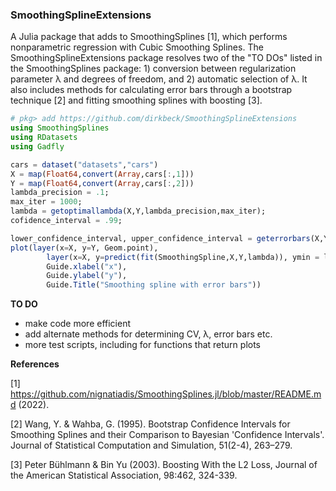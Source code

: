 ### SmoothingSplineExtensions

A Julia package that adds to SmoothingSplines [1], which performs nonparametric regression with Cubic Smoothing Splines. The SmoothingSplineExtensions package resolves two of the "TO DOs" listed in the SmoothingSplines package: 1) conversion between regularization parameter λ and degrees of freedom, and 2) automatic selection of λ. It also includes methods for calculating error bars through a bootstrap technique [2] and fitting smoothing splines with boosting [3].

```julia
# pkg> add https://github.com/dirkbeck/SmoothingSplineExtensions
using SmoothingSplines
using RDatasets
using Gadfly

cars = dataset("datasets","cars")
X = map(Float64,convert(Array,cars[:,1]))
Y = map(Float64,convert(Array,cars[:,2]))
lambda_precision = .1;
max_iter = 1000;
lambda = getoptimallambda(X,Y,lambda_precision,max_iter);
cofidence_interval = .99;

lower_confidence_interval, upper_confidence_interval = geterrorbars(X,Y,lambda,confidence_interval)
plot(layer(x=X, y=Y, Geom.point),
        layer(x=X, y=predict(fit(SmoothingSpline,X,Y,lambda)), ymin = lower_confidence_interval, ymax = upper_confidence_interval, Geom.line, Geom.ribbon),
        Guide.xlabel("x"),
        Guide.ylabel("y"),
        Guide.Title("Smoothing spline with error bars"))

```

**TO DO**

* make code more efficient
* add alternate methods for determining CV, λ, error bars etc.
* more test scripts, including for functions that return plots


**References**

[1] https://github.com/nignatiadis/SmoothingSplines.jl/blob/master/README.md (2022).

[2] Wang, Y. &amp; Wahba, G. (1995). Bootstrap Confidence Intervals for Smoothing Splines and their Comparison to Bayesian 'Confidence Intervals'. Journal of Statistical Computation and Simulation, 51(2-4), 263–279.

[3] Peter Bühlmann & Bin Yu (2003). Boosting With the L2 Loss, Journal of the American Statistical Association, 98:462, 324-339.
